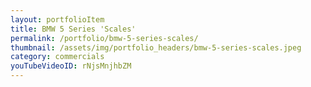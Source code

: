```yaml
---
layout: portfolioItem
title: BMW 5 Series 'Scales'
permalink: /portfolio/bmw-5-series-scales/
thumbnail: /assets/img/portfolio_headers/bmw-5-series-scales.jpeg
category: commercials
youTubeVideoID: rNjsMnjhbZM
---
```


